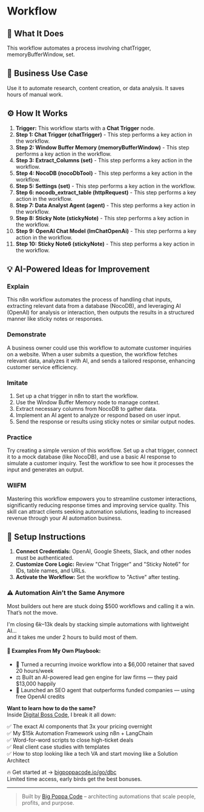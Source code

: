 # Workflow

## 🚀 What It Does
This workflow automates a process involving chatTrigger, memoryBufferWindow, set.

## 💼 Business Use Case
Use it to automate research, content creation, or data analysis. It saves hours of manual work.

## ⚙️ How It Works
1.  **Trigger:** This workflow starts with a **Chat Trigger** node.
2. **Step 1: Chat Trigger (chatTrigger)** - This step performs a key action in the workflow.
3. **Step 2: Window Buffer Memory (memoryBufferWindow)** - This step performs a key action in the workflow.
4. **Step 3: Extract_Columns (set)** - This step performs a key action in the workflow.
5. **Step 4: NocoDB (nocoDbTool)** - This step performs a key action in the workflow.
6. **Step 5: Settings (set)** - This step performs a key action in the workflow.
7. **Step 6: nocodb_extract_table (httpRequest)** - This step performs a key action in the workflow.
8. **Step 7: Data Analyst Agent (agent)** - This step performs a key action in the workflow.
9. **Step 8: Sticky Note (stickyNote)** - This step performs a key action in the workflow.
10. **Step 9: OpenAI Chat Model (lmChatOpenAi)** - This step performs a key action in the workflow.
11. **Step 10: Sticky Note6 (stickyNote)** - This step performs a key action in the workflow.

## 💡 AI-Powered Ideas for Improvement
### Explain
This n8n workflow automates the process of handling chat inputs, extracting relevant data from a database (NocoDB), and leveraging AI (OpenAI) for analysis or interaction, then outputs the results in a structured manner like sticky notes or responses.

### Demonstrate
A business owner could use this workflow to automate customer inquiries on a website. When a user submits a question, the workflow fetches relevant data, analyzes it with AI, and sends a tailored response, enhancing customer service efficiency.

### Imitate
1. Set up a chat trigger in n8n to start the workflow.
2. Use the Window Buffer Memory node to manage context.
3. Extract necessary columns from NocoDB to gather data.
4. Implement an AI agent to analyze or respond based on user input.
5. Send the response or results using sticky notes or similar output nodes.

### Practice
Try creating a simple version of this workflow. Set up a chat trigger, connect it to a mock database (like NocoDB), and use a basic AI response to simulate a customer inquiry. Test the workflow to see how it processes the input and generates an output.

### WIIFM
Mastering this workflow empowers you to streamline customer interactions, significantly reducing response times and improving service quality. This skill can attract clients seeking automation solutions, leading to increased revenue through your AI automation business.

## 🔧 Setup Instructions
1. **Connect Credentials:** OpenAI, Google Sheets, Slack, and other nodes must be authenticated.
2. **Customize Core Logic:** Review "Chat Trigger" and "Sticky Note6" for IDs, table names, and URLs.
3. **Activate the Workflow:** Set the workflow to "Active" after testing.

### ⚠️ Automation Ain’t the Same Anymore

Most builders out here are stuck doing $500 workflows and calling it a win.  
That’s not the move.  

I'm closing $6k–$13k deals by stacking simple automations with lightweight AI...  
and it takes me under 2 hours to build most of them.

#### 🧠 Examples From My Own Playbook:
- 🔁 Turned a recurring invoice workflow into a $6,000 retainer that saved 20 hours/week  
- ⚖️ Built an AI-powered lead gen engine for law firms — they paid $13,000 happily  
- 🚀 Launched an SEO agent that outperforms funded companies — using free OpenAI credits  

**Want to learn how to do the same?**  
Inside [Digital Boss Code](https://bigpoppacode.io/go/dbc), I break it all down:

✅ The exact AI components that 3x your pricing overnight  
✅ My $15k Automation Framework using n8n + LangChain  
✅ Word-for-word scripts to close high-ticket deals  
✅ Real client case studies with templates  
✅ How to stop looking like a tech VA and start moving like a Solution Architect  

🔥 Get started at → [bigpoppacode.io/go/dbc](https://bigpoppacode.io/go/dbc)  
Limited time access, early birds get the best bonuses.

---
> Built by [Big Poppa Code](https://bigpoppacode.io) – architecting automations that scale people, profits, and purpose.

